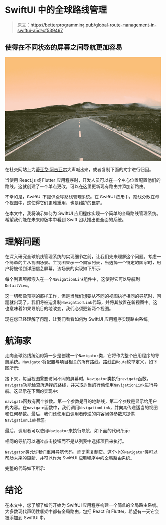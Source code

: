 # SwiftUI 中的全球路线管理

> 原文：<https://betterprogramming.pub/global-route-management-in-swiftui-a5decf539467>

## 使得在不同状态的屏幕之间导航更加容易

![](img/13bfe840e068f8e634fa1587551b1480.png)

在社交网站上为[蒂亚戈·阿吉亚尔](https://unsplash.com/@tiagoaguiar)大声喊出来，或者复制下面的文字进行归因。

当使用 React.js 或 Flutter 应用程序时，开发人员可以在一个中心位置配置他们的路线。这就创建了一个单点更改，可以在这里更新现有路由并添加新路由。

不幸的是，SwiftUI 不提供全球路线管理系统。在 SwiftUI 应用中，路线分散在每个视图中，这使得它们更难重用，也是维护的噩梦。

在本文中，我将演示如何为 SwiftUI 应用程序实现一个简单的全局路线管理系统。希望我们能在未来的版本中看到 Swift 团队推出更全面的系统。

# 理解问题

在深入研究全球航线管理系统的实现细节之前，让我们先来理解这个问题。考虑一个简单的主从视图场景。主视图显示一个国家列表，当选择一个特定的国家时，用户将被带到详细信息屏幕。该场景的实现如下所示:

每个列表项都嵌入在一个`NavigationLink`组件中，这使得它可以导航到`DetailView`。

这一切都像预期的那样工作，但是当我们想要从不同的视图执行相同的导航时，问题就出现了。我们将被迫复制`NavigationLink`代码，并将其放置在新视图中。这也意味着如果导航目的地改变，我们必须更新两个视图。

现在您已经理解了问题，让我们看看如何为 SwiftUI 应用程序实现路由系统。

# 航海家

走向全球路线统治的第一步是创建一个`Navigator`类，它将作为整个应用程序的导航系统。`Navigator`将配置与项目相关的所有路线。路线由`Route`枚举定义，如下图所示:

接下来，每当视图需要访问不同的屏幕时，`Navigator`类执行`navigate`函数。`navigate`功能检查所选择的路线，并采取适当的行动使用`NavigationLink`进行导航。这显示在下面的实现中:

`navigate`函数有两个参数。第一个参数是目的地路线，第二个参数是显示给用户的内容。在`navigate`函数中，我们调用`NavigationLink`，并向其传递适当的视图和任何参数。最后，我们还使用由调用者传递的内容闭包参数来提供`NavigationLink`标签。

最后，调用者可以使用`Navigator`来执行导航，如下面的代码所示:

相同的导航可以通过点击按钮而不是从列表中选择项目来执行。

`Navigator`类允许我们重用导航代码，而无需复制它。这个小的`Navigator`类可以帮助未来的更新，并可以作为 SwiftUI 应用程序中的全局路由系统。

完整的代码如下所示:

# 结论

在本文中，您了解了如何开始为 SwiftUI 应用程序构建一个简单的全局路由系统。大多数现代声明性框架中都有全局路由，包括 React 和 Flutter，希望有一天它会被添加到 SwiftUI 中。